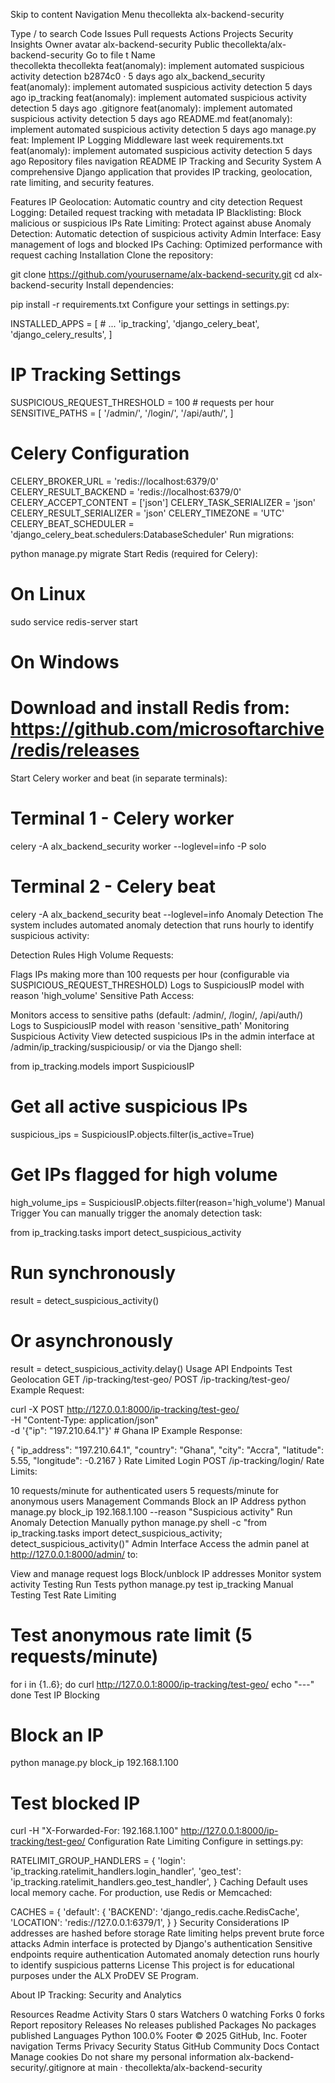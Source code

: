 Skip to content
Navigation Menu
thecollekta
alx-backend-security

Type / to search
Code
Issues
Pull requests
Actions
Projects
Security
Insights
Owner avatar
alx-backend-security
Public
thecollekta/alx-backend-security
Go to file
t
Name		
thecollekta
thecollekta
feat(anomaly): implement automated suspicious activity detection
b2874c0
 · 
5 days ago
alx_backend_security
feat(anomaly): implement automated suspicious activity detection
5 days ago
ip_tracking
feat(anomaly): implement automated suspicious activity detection
5 days ago
.gitignore
feat(anomaly): implement automated suspicious activity detection
5 days ago
README.md
feat(anomaly): implement automated suspicious activity detection
5 days ago
manage.py
feat: Implement IP Logging Middleware
last week
requirements.txt
feat(anomaly): implement automated suspicious activity detection
5 days ago
Repository files navigation
README
IP Tracking and Security System
A comprehensive Django application that provides IP tracking, geolocation, rate limiting, and security features.

Features
IP Geolocation: Automatic country and city detection
Request Logging: Detailed request tracking with metadata
IP Blacklisting: Block malicious or suspicious IPs
Rate Limiting: Protect against abuse
Anomaly Detection: Automatic detection of suspicious activity
Admin Interface: Easy management of logs and blocked IPs
Caching: Optimized performance with request caching
Installation
Clone the repository:

git clone https://github.com/yourusername/alx-backend-security.git
cd alx-backend-security
Install dependencies:

pip install -r requirements.txt
Configure your settings in settings.py:

INSTALLED_APPS = [
    # ...
    'ip_tracking',
    'django_celery_beat',
    'django_celery_results',
]

# IP Tracking Settings
SUSPICIOUS_REQUEST_THRESHOLD = 100  # requests per hour
SENSITIVE_PATHS = [
    '/admin/',
    '/login/',
    '/api/auth/',
]

# Celery Configuration
CELERY_BROKER_URL = 'redis://localhost:6379/0'
CELERY_RESULT_BACKEND = 'redis://localhost:6379/0'
CELERY_ACCEPT_CONTENT = ['json']
CELERY_TASK_SERIALIZER = 'json'
CELERY_RESULT_SERIALIZER = 'json'
CELERY_TIMEZONE = 'UTC'
CELERY_BEAT_SCHEDULER = 'django_celery_beat.schedulers:DatabaseScheduler'
Run migrations:

python manage.py migrate
Start Redis (required for Celery):

# On Linux
sudo service redis-server start

# On Windows
# Download and install Redis from: https://github.com/microsoftarchive/redis/releases
Start Celery worker and beat (in separate terminals):

# Terminal 1 - Celery worker
celery -A alx_backend_security worker --loglevel=info -P solo

# Terminal 2 - Celery beat
celery -A alx_backend_security beat --loglevel=info
Anomaly Detection
The system includes automated anomaly detection that runs hourly to identify suspicious activity:

Detection Rules
High Volume Requests:

Flags IPs making more than 100 requests per hour (configurable via SUSPICIOUS_REQUEST_THRESHOLD)
Logs to SuspiciousIP model with reason 'high_volume'
Sensitive Path Access:

Monitors access to sensitive paths (default: /admin/, /login/, /api/auth/)
Logs to SuspiciousIP model with reason 'sensitive_path'
Monitoring Suspicious Activity
View detected suspicious IPs in the admin interface at /admin/ip_tracking/suspiciousip/ or via the Django shell:

from ip_tracking.models import SuspiciousIP

# Get all active suspicious IPs
suspicious_ips = SuspiciousIP.objects.filter(is_active=True)

# Get IPs flagged for high volume
high_volume_ips = SuspiciousIP.objects.filter(reason='high_volume')
Manual Trigger
You can manually trigger the anomaly detection task:

from ip_tracking.tasks import detect_suspicious_activity

# Run synchronously
result = detect_suspicious_activity()

# Or asynchronously
result = detect_suspicious_activity.delay()
Usage
API Endpoints
Test Geolocation
GET /ip-tracking/test-geo/
POST /ip-tracking/test-geo/
Example Request:

curl -X POST http://127.0.0.1:8000/ip-tracking/test-geo/ \
  -H "Content-Type: application/json" \
  -d '{"ip": "197.210.64.1"}'  # Ghana IP
Example Response:

{
    "ip_address": "197.210.64.1",
    "country": "Ghana",
    "city": "Accra",
    "latitude": 5.55,
    "longitude": -0.2167
}
Rate Limited Login
POST /ip-tracking/login/
Rate Limits:

10 requests/minute for authenticated users
5 requests/minute for anonymous users
Management Commands
Block an IP Address
python manage.py block_ip 192.168.1.100 --reason "Suspicious activity"
Run Anomaly Detection Manually
python manage.py shell -c "from ip_tracking.tasks import detect_suspicious_activity; detect_suspicious_activity()"
Admin Interface
Access the admin panel at http://127.0.0.1:8000/admin/ to:

View and manage request logs
Block/unblock IP addresses
Monitor system activity
Testing
Run Tests
python manage.py test ip_tracking
Manual Testing
Test Rate Limiting

# Test anonymous rate limit (5 requests/minute)
for i in {1..6}; do
    curl http://127.0.0.1:8000/ip-tracking/test-geo/
    echo "---"
done
Test IP Blocking

# Block an IP
python manage.py block_ip 192.168.1.100

# Test blocked IP
curl -H "X-Forwarded-For: 192.168.1.100" http://127.0.0.1:8000/ip-tracking/test-geo/
Configuration
Rate Limiting
Configure in settings.py:

RATELIMIT_GROUP_HANDLERS = {
    'login': 'ip_tracking.ratelimit_handlers.login_handler',
    'geo_test': 'ip_tracking.ratelimit_handlers.geo_test_handler',
}
Caching
Default uses local memory cache. For production, use Redis or Memcached:

CACHES = {
    'default': {
        'BACKEND': 'django_redis.cache.RedisCache',
        'LOCATION': 'redis://127.0.0.1:6379/1',
    }
}
Security Considerations
IP addresses are hashed before storage
Rate limiting helps prevent brute force attacks
Admin interface is protected by Django's authentication
Sensitive endpoints require authentication
Automated anomaly detection runs hourly to identify suspicious patterns
License
This project is for educational purposes under the ALX ProDEV SE Program.

About
IP Tracking: Security and Analytics

Resources
 Readme
 Activity
Stars
 0 stars
Watchers
 0 watching
Forks
 0 forks
Report repository
Releases
No releases published
Packages
No packages published
Languages
Python
100.0%
Footer
© 2025 GitHub, Inc.
Footer navigation
Terms
Privacy
Security
Status
GitHub Community
Docs
Contact
Manage cookies
Do not share my personal information
alx-backend-security/.gitignore at main · thecollekta/alx-backend-security
